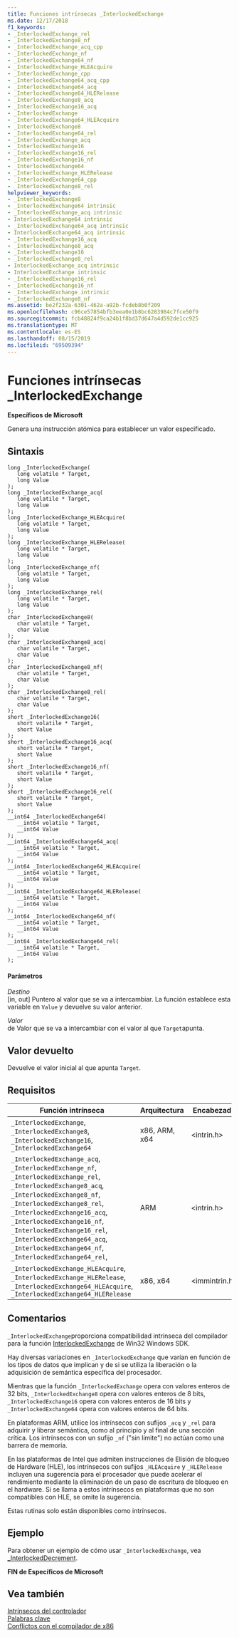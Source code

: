 ```yaml
---
title: Funciones intrínsecas _InterlockedExchange
ms.date: 12/17/2018
f1_keywords:
- _InterlockedExchange_rel
- _InterlockedExchange8_nf
- _InterlockedExchange_acq_cpp
- _InterlockedExchange_nf
- _InterlockedExchange64_nf
- _InterlockedExchange_HLEAcquire
- _InterlockedExchange_cpp
- _InterlockedExchange64_acq_cpp
- _InterlockedExchange64_acq
- _InterlockedExchange64_HLERelease
- _InterlockedExchange8_acq
- _InterlockedExchange16_acq
- _InterlockedExchange
- _InterlockedExchange64_HLEAcquire
- _InterlockedExchange8
- _InterlockedExchange64_rel
- _InterlockedExchange_acq
- _InterlockedExchange16
- _InterlockedExchange16_rel
- _InterlockedExchange16_nf
- _InterlockedExchange64
- _InterlockedExchange_HLERelease
- _InterlockedExchange64_cpp
- _InterlockedExchange8_rel
helpviewer_keywords:
- _InterlockedExchange8
- _InterlockedExchange64 intrinsic
- _InterlockedExchange_acq intrinsic
- InterlockedExchange64 intrinsic
- _InterlockedExchange64_acq intrinsic
- InterlockedExchange64_acq intrinsic
- _InterlockedExchange16_acq
- _InterlockedExchange8_acq
- _InterlockedExchange16
- _InterlockedExchange8_rel
- InterlockedExchange_acq intrinsic
- InterlockedExchange intrinsic
- _InterlockedExchange16_rel
- _InterlockedExchange16_nf
- _InterlockedExchange intrinsic
- _InterlockedExchange8_nf
ms.assetid: be2f232a-6301-462a-a92b-fcdeb8b0f209
ms.openlocfilehash: c96ce57854bfb3eea0e1b8bc6283984c7fce50f9
ms.sourcegitcommit: fcb48824f9ca24b1f8bd37d647a4d592de1cc925
ms.translationtype: MT
ms.contentlocale: es-ES
ms.lasthandoff: 08/15/2019
ms.locfileid: "69509394"
---
```

# <a name="_interlockedexchange-intrinsic-functions"></a>Funciones intrínsecas _InterlockedExchange

**Específicos de Microsoft**

Genera una instrucción atómica para establecer un valor especificado.

## <a name="syntax"></a>Sintaxis

```
long _InterlockedExchange(
   long volatile * Target,
   long Value
);
long _InterlockedExchange_acq(
   long volatile * Target,
   long Value
);
long _InterlockedExchange_HLEAcquire(
   long volatile * Target,
   long Value
);
long _InterlockedExchange_HLERelease(
   long volatile * Target,
   long Value
);
long _InterlockedExchange_nf(
   long volatile * Target,
   long Value
);
long _InterlockedExchange_rel(
   long volatile * Target,
   long Value
);
char _InterlockedExchange8(
   char volatile * Target,
   char Value
);
char _InterlockedExchange8_acq(
   char volatile * Target,
   char Value
);
char _InterlockedExchange8_nf(
   char volatile * Target,
   char Value
);
char _InterlockedExchange8_rel(
   char volatile * Target,
   char Value
);
short _InterlockedExchange16(
   short volatile * Target,
   short Value
);
short _InterlockedExchange16_acq(
   short volatile * Target,
   short Value
);
short _InterlockedExchange16_nf(
   short volatile * Target,
   short Value
);
short _InterlockedExchange16_rel(
   short volatile * Target,
   short Value
);
__int64 _InterlockedExchange64(
   __int64 volatile * Target,
   __int64 Value
);
__int64 _InterlockedExchange64_acq(
   __int64 volatile * Target,
   __int64 Value
);
__int64 _InterlockedExchange64_HLEAcquire(
   __int64 volatile * Target,
   __int64 Value
);
__int64 _InterlockedExchange64_HLERelease(
   __int64 volatile * Target,
   __int64 Value
);
__int64 _InterlockedExchange64_nf(
   __int64 volatile * Target,
   __int64 Value
);
__int64 _InterlockedExchange64_rel(
   __int64 volatile * Target,
   __int64 Value
);
```

#### <a name="parameters"></a>Parámetros

*Destino*<br/>
[in, out] Puntero al valor que se va a intercambiar. La función establece esta variable en `Value` y devuelve su valor anterior.

*Valor*<br/>
de Valor que se va a intercambiar con el valor al que `Target`apunta.

## <a name="return-value"></a>Valor devuelto

Devuelve el valor inicial al que apunta `Target`.

## <a name="requirements"></a>Requisitos

|Función intrínseca|Arquitectura|Encabezado|
|---------------|------------------|------------|
|`_InterlockedExchange`, `_InterlockedExchange8`, `_InterlockedExchange16`, `_InterlockedExchange64`|x86, ARM, x64|\<intrin.h>|
|`_InterlockedExchange_acq`, `_InterlockedExchange_nf`, `_InterlockedExchange_rel`, `_InterlockedExchange8_acq`, `_InterlockedExchange8_nf`, `_InterlockedExchange8_rel`, `_InterlockedExchange16_acq`, `_InterlockedExchange16_nf`, `_InterlockedExchange16_rel`, `_InterlockedExchange64_acq`, `_InterlockedExchange64_nf`, `_InterlockedExchange64_rel`,|ARM|\<intrin.h>|
|`_InterlockedExchange_HLEAcquire`, `_InterlockedExchange_HLERelease`, `_InterlockedExchange64_HLEAcquire`, `_InterlockedExchange64_HLERelease`|x86, x64|\<immintrin.h>|

## <a name="remarks"></a>Comentarios

`_InterlockedExchange`proporciona compatibilidad intrínseca del compilador para la función [InterlockedExchange](/windows/win32/api/winnt/nf-winnt-interlockedexchange) de Win32 Windows SDK.

Hay diversas variaciones en `_InterlockedExchange` que varían en función de los tipos de datos que implican y de si se utiliza la liberación o la adquisición de semántica específica del procesador.

Mientras que la función `_InterlockedExchange` opera con valores enteros de 32 bits, `_InterlockedExchange8` opera con valores enteros de 8 bits, `_InterlockedExchange16` opera con valores enteros de 16 bits y `_InterlockedExchange64` opera con valores enteros de 64 bits.

En plataformas ARM, utilice los intrínsecos con sufijos `_acq` y `_rel` para adquirir y liberar semántica, como al principio y al final de una sección crítica. Los intrínsecos con un sufijo `_nf` ("sin límite") no actúan como una barrera de memoria.

En las plataformas de Intel que admiten instrucciones de Elisión de bloqueo de Hardware (HLE), los intrínsecos con sufijos `_HLEAcquire` y `_HLERelease` incluyen una sugerencia para el procesador que puede acelerar el rendimiento mediante la eliminación de un paso de escritura de bloqueo en el hardware. Si se llama a estos intrínsecos en plataformas que no son compatibles con HLE, se omite la sugerencia.

Estas rutinas solo están disponibles como intrínsecos.

## <a name="example"></a>Ejemplo

Para obtener un ejemplo de cómo usar `_InterlockedExchange`, vea [_InterlockedDecrement](../intrinsics/interlockeddecrement-intrinsic-functions.md).

**FIN de Específicos de Microsoft**

## <a name="see-also"></a>Vea también

[Intrínsecos del controlador](../intrinsics/compiler-intrinsics.md)<br/>
[Palabras clave](../cpp/keywords-cpp.md)<br/>
[Conflictos con el compilador de x86](../build/x64-software-conventions.md#conflicts-with-the-x86-compiler)